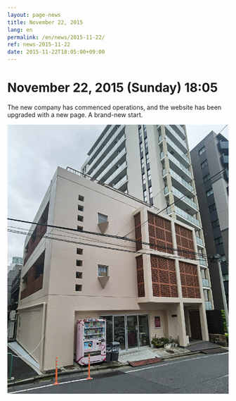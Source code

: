 ```yaml
---
layout: page-news
title: November 22, 2015
lang: en
permalink: /en/news/2015-11-22/
ref: news-2015-11-22
date: 2015-11-22T18:05:00+09:00
---
```


# November 22, 2015 (Sunday) 18:05

The new company has commenced operations, and the website has been upgraded with a new page. A brand-new start.

![1](/assets/news/2015-11-22/1.jpg)

